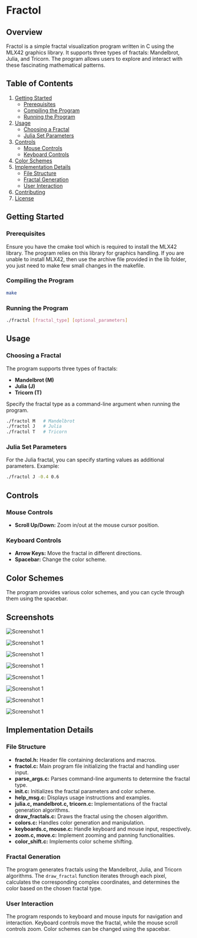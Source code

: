 # Fractol

## Overview

Fractol is a simple fractal visualization program written in C using the MLX42 graphics library. It supports three types of fractals: Mandelbrot, Julia, and Tricorn. The program allows users to explore and interact with these fascinating mathematical patterns.

## Table of Contents

1. [Getting Started](#getting-started)
   - [Prerequisites](#prerequisites)
   - [Compiling the Program](#compiling-the-program)
   - [Running the Program](#running-the-program)
2. [Usage](#usage)
   - [Choosing a Fractal](#choosing-a-fractal)
   - [Julia Set Parameters](#julia-set-parameters)
3. [Controls](#controls)
   - [Mouse Controls](#mouse-controls)
   - [Keyboard Controls](#keyboard-controls)
4. [Color Schemes](#color-schemes)
5. [Implementation Details](#implementation-details)
   - [File Structure](#file-structure)
   - [Fractal Generation](#fractal-generation)
   - [User Interaction](#user-interaction)
6. [Contributing](#contributing)
7. [License](#license)

## Getting Started

### Prerequisites

Ensure you have the cmake tool which is required to install the MLX42 library. The program relies on this library for graphics handling. If you are unable to install MLX42, then use the archive file provided in the lib folder, you just need to make few small changes in the makefile.

### Compiling the Program

```bash
make
```

### Running the Program

```bash
./fractol [fractal_type] [optional_parameters]
```

## Usage

### Choosing a Fractal

The program supports three types of fractals:

- **Mandelbrot (M)**
- **Julia (J)**
- **Tricorn (T)**

Specify the fractal type as a command-line argument when running the program.

```bash
./fractol M   # Mandelbrot
./fractol J   # Julia
./fractol T   # Tricorn
```

### Julia Set Parameters

For the Julia fractal, you can specify starting values as additional parameters. Example:

```bash
./fractol J -0.4 0.6
```

## Controls

### Mouse Controls

- **Scroll Up/Down:** Zoom in/out at the mouse cursor position.

### Keyboard Controls

- **Arrow Keys:** Move the fractal in different directions.
- **Spacebar:** Change the color scheme.

## Color Schemes

The program provides various color schemes, and you can cycle through them using the spacebar.

## Screenshots

![Screenshot 1](screenshots/screen_shot_6.png)

![Screenshot 1](screenshots/screen_shot_1.png)

![Screenshot 1](screenshots/screen_shot_2.png)

![Screenshot 1](screenshots/screen_shot_3.png)

![Screenshot 1](screenshots/screen_shot_7.png)

![Screenshot 1](screenshots/screen_shot_4.png)

![Screenshot 1](screenshots/screen_shot_5.png)

![Screenshot 1](screenshots/screen_shot_8.png)


## Implementation Details

### File Structure

- **fractol.h:** Header file containing declarations and macros.
- **fractol.c:** Main program file initializing the fractal and handling user input.
- **parse_args.c:** Parses command-line arguments to determine the fractal type.
- **init.c:** Initializes the fractal parameters and color scheme.
- **help_msg.c:** Displays usage instructions and examples.
- **julia.c, mandelbrot.c, tricorn.c:** Implementations of the fractal generation algorithms.
- **draw_fractals.c:** Draws the fractal using the chosen algorithm.
- **colors.c:** Handles color generation and manipulation.
- **keyboards.c, mouse.c:** Handle keyboard and mouse input, respectively.
- **zoom.c, move.c:** Implement zooming and panning functionalities.
- **color_shift.c:** Implements color scheme shifting.

### Fractal Generation

The program generates fractals using the Mandelbrot, Julia, and Tricorn algorithms. The `draw_fractal` function iterates through each pixel, calculates the corresponding complex coordinates, and determines the color based on the chosen fractal type.

### User Interaction

The program responds to keyboard and mouse inputs for navigation and interaction. Keyboard controls move the fractal, while the mouse scroll controls zoom. Color schemes can be changed using the spacebar.

